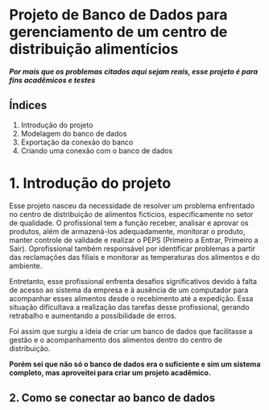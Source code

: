 # Projeto de Banco de Dados para gerenciamento de um centro de distribuição alimentícios
***Por mais que os problemas citados aqui sejam reais, esse projeto é para fins acadêmicos e testes***  

## Índices

 1. Introdução do projeto
 2. Modelagem do banco de dados
 3. Exportação da conexão do banco
 4. Criando uma conexão com o banco de dados
    
# 1. Introdução do projeto
Esse projeto nasceu da necessidade de resolver um problema enfrentado no centro de distribuição de alimentos ficticios, especificamente no setor de qualidade. O profissional tem a função receber, analisar e aprovar os produtos, além de armazená-los adequadamente, monitorar o produto, manter controle de validade e realizar o PEPS (Primeiro a Entrar, Primeiro a Sair). Oprofissional também responsável por identificar problemas a partir das reclamações das filiais e monitorar as temperaturas dos alimentos e do ambiente.

Entretanto, esse profissional enfrenta desafios significativos devido à falta de acesso ao sistema da empresa e à ausência de um computador para acompanhar esses alimentos desde o recebimento até a expedição. Essa situação dificultava a realização das tarefas desse profissional, gerando retrabalho e aumentando a possibilidade de erros.

Foi assim que surgiu a ideia de criar um banco de dados que facilitasse a gestão e o acompanhamento dos alimentos dentro do centro de distribuição.

**Porém sei que não só o banco de dados era o suficiente e sim um sistema completo, mas aproveitei para criar um projeto acadêmico.**

## 2. Como se conectar ao banco de dados
